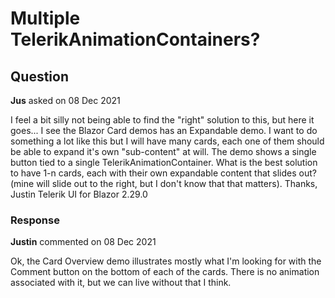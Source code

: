 # Multiple TelerikAnimationContainers?

## Question

**Jus** asked on 08 Dec 2021

I feel a bit silly not being able to find the "right" solution to this, but here it goes... I see the Blazor Card demos has an Expandable demo. I want to do something a lot like this but I will have many cards, each one of them should be able to expand it's own "sub-content" at will. The demo shows a single button tied to a single TelerikAnimationContainer. What is the best solution to have 1-n cards, each with their own expandable content that slides out? (mine will slide out to the right, but I don't know that that matters). Thanks, Justin Telerik UI for Blazor 2.29.0

### Response

**Justin** commented on 08 Dec 2021

Ok, the Card Overview demo illustrates mostly what I'm looking for with the Comment button on the bottom of each of the cards. There is no animation associated with it, but we can live without that I think.

